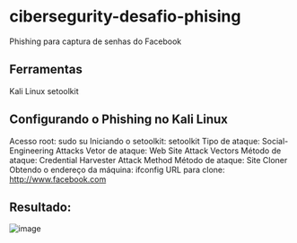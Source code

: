 # cibersegurity-desafio-phising

Phishing para captura de senhas do Facebook
## Ferramentas
Kali Linux
setoolkit
## Configurando o Phishing no Kali Linux
Acesso root: sudo su
Iniciando o setoolkit: setoolkit
Tipo de ataque: Social-Engineering Attacks
Vetor de ataque: Web Site Attack Vectors
Método de ataque: Credential Harvester Attack Method 
Método de ataque: Site Cloner
Obtendo o endereço da máquina: ifconfig
URL para clone: http://www.facebook.com

## Resultado:

![image](https://github.com/VictorLeopoldo/cibersegurity-desafio-phising/assets/72844656/b44bb33b-18f5-400a-b604-a5052a63decc)
